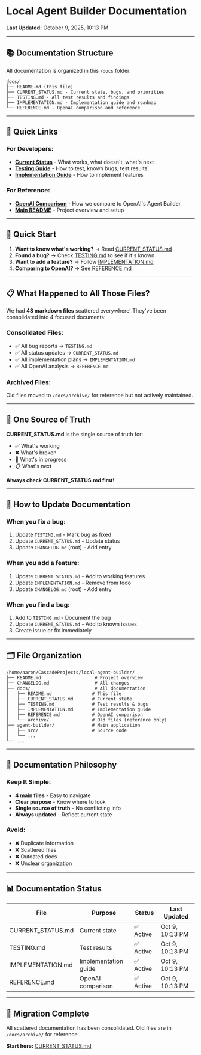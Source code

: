 # Local Agent Builder Documentation

**Last Updated:** October 9, 2025, 10:13 PM

---

## 📚 Documentation Structure

All documentation is organized in this `/docs` folder:

```
docs/
├── README.md (this file)
├── CURRENT_STATUS.md - Current state, bugs, and priorities
├── TESTING.md - All test results and findings
├── IMPLEMENTATION.md - Implementation guide and roadmap
└── REFERENCE.md - OpenAI comparison and reference
```

---

## 🎯 Quick Links

### For Developers:
- **[Current Status](./CURRENT_STATUS.md)** - What works, what doesn't, what's next
- **[Testing Guide](./TESTING.md)** - How to test, known bugs, test results
- **[Implementation Guide](./IMPLEMENTATION.md)** - How to implement features

### For Reference:
- **[OpenAI Comparison](./REFERENCE.md)** - How we compare to OpenAI's Agent Builder
- **[Main README](../README.md)** - Project overview and setup

---

## 🚀 Quick Start

1. **Want to know what's working?** → Read [CURRENT_STATUS.md](./CURRENT_STATUS.md)
2. **Found a bug?** → Check [TESTING.md](./TESTING.md) to see if it's known
3. **Want to add a feature?** → Follow [IMPLEMENTATION.md](./IMPLEMENTATION.md)
4. **Comparing to OpenAI?** → See [REFERENCE.md](./REFERENCE.md)

---

## 📋 What Happened to All Those Files?

We had **48 markdown files** scattered everywhere! They've been consolidated into 4 focused documents:

### Consolidated Files:
- ✅ All bug reports → `TESTING.md`
- ✅ All status updates → `CURRENT_STATUS.md`
- ✅ All implementation plans → `IMPLEMENTATION.md`
- ✅ All OpenAI analysis → `REFERENCE.md`

### Archived Files:
Old files moved to `/docs/archive/` for reference but not actively maintained.

---

## 🎯 One Source of Truth

**CURRENT_STATUS.md** is the single source of truth for:
- ✅ What's working
- ❌ What's broken
- 🔄 What's in progress
- 📋 What's next

**Always check CURRENT_STATUS.md first!**

---

## 📝 How to Update Documentation

### When you fix a bug:
1. Update `TESTING.md` - Mark bug as fixed
2. Update `CURRENT_STATUS.md` - Update status
3. Update `CHANGELOG.md` (root) - Add entry

### When you add a feature:
1. Update `CURRENT_STATUS.md` - Add to working features
2. Update `IMPLEMENTATION.md` - Remove from todo
3. Update `CHANGELOG.md` (root) - Add entry

### When you find a bug:
1. Add to `TESTING.md` - Document the bug
2. Update `CURRENT_STATUS.md` - Add to known issues
3. Create issue or fix immediately

---

## 🗂️ File Organization

```
/home/aaron/CascadeProjects/local-agent-builder/
├── README.md                    # Project overview
├── CHANGELOG.md                 # All changes
├── docs/                        # All documentation
│   ├── README.md               # This file
│   ├── CURRENT_STATUS.md       # Current state
│   ├── TESTING.md              # Test results & bugs
│   ├── IMPLEMENTATION.md       # Implementation guide
│   ├── REFERENCE.md            # OpenAI comparison
│   └── archive/                # Old files (reference only)
├── agent-builder/              # Main application
│   ├── src/                    # Source code
│   └── ...
└── ...
```

---

## 🎯 Documentation Philosophy

### Keep It Simple:
- **4 main files** - Easy to navigate
- **Clear purpose** - Know where to look
- **Single source of truth** - No conflicting info
- **Always updated** - Reflect current state

### Avoid:
- ❌ Duplicate information
- ❌ Scattered files
- ❌ Outdated docs
- ❌ Unclear organization

---

## 📊 Documentation Status

| File | Purpose | Status | Last Updated |
|------|---------|--------|--------------|
| CURRENT_STATUS.md | Current state | ✅ Active | Oct 9, 10:13 PM |
| TESTING.md | Test results | ✅ Active | Oct 9, 10:13 PM |
| IMPLEMENTATION.md | Implementation guide | ✅ Active | Oct 9, 10:13 PM |
| REFERENCE.md | OpenAI comparison | ✅ Active | Oct 9, 10:13 PM |

---

## 🔄 Migration Complete

All scattered documentation has been consolidated. Old files are in `/docs/archive/` for reference.

**Start here:** [CURRENT_STATUS.md](./CURRENT_STATUS.md)
